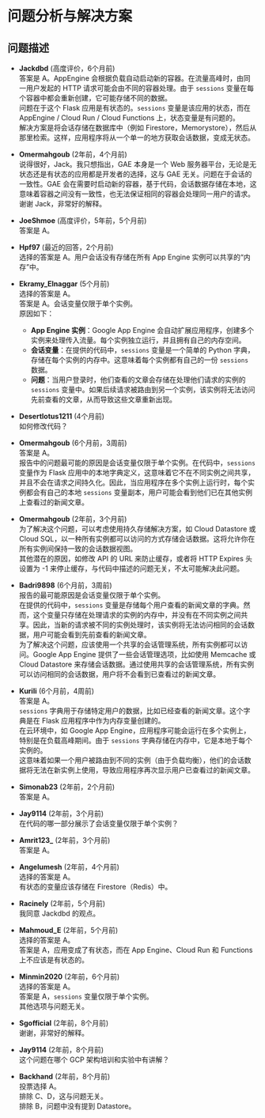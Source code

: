 # 问题分析与解决方案
  
## 问题描述
  
- **Jackdbd** (高度评价，6个月前)    
  答案是 A。AppEngine 会根据负载自动启动新的容器。在流量高峰时，由同一用户发起的 HTTP 请求可能会由不同的容器处理。由于 `sessions` 变量在每个容器中都会重新创建，它可能存储不同的数据。    
  问题在于这个 Flask 应用是有状态的。`sessions` 变量是该应用的状态，而在 AppEngine / Cloud Run / Cloud Functions 上，状态变量是有问题的。    
  解决方案是将会话存储在数据库中（例如 Firestore，Memorystore），然后从那里检索。这样，应用程序将从一个单一的地方获取会话数据，变成无状态。
  
- **Omermahgoub** (2年前，4个月前)    
  说得很好，Jack。我只想指出，GAE 本身是一个 Web 服务器平台，无论是无状态还是有状态的应用都是开发者的选择，这与 GAE 无关。问题在于会话的一致性。GAE 会在需要时启动新的容器，基于代码，会话数据存储在本地，这意味着容器之间没有一致性，也无法保证相同的容器会处理同一用户的请求。谢谢 Jack，非常好的解释。
  
- **JoeShmoe** (高度评价，5年前，5个月前)    
  答案是 A。
  
- **Hpf97** (最近的回答，2个月前)    
  选择的答案是 A。用户会话没有存储在所有 App Engine 实例可以共享的“内存”中。
  
- **Ekramy_Elnaggar** (5个月前)    
  选择的答案是 A。    
  答案是 A。会话变量仅限于单个实例。    
  原因如下：    
  - **App Engine 实例**：Google App Engine 会自动扩展应用程序，创建多个实例来处理传入流量。每个实例独立运行，并且拥有自己的内存空间。
  - **会话变量**：在提供的代码中，`sessions` 变量是一个简单的 Python 字典，存储在每个实例的内存中。这意味着每个实例都有自己的一份 `sessions` 数据。
  - **问题**：当用户登录时，他们查看的文章会存储在处理他们请求的实例的 `sessions` 变量中。如果后续请求被路由到另一个实例，该实例将无法访问先前查看的文章，从而导致这些文章重新出现。
  
- **Desertlotus1211** (4个月前)    
  如何修改代码？
  
- **Omermahgoub** (6个月前，3周前)    
  答案是 A。    
  报告中的问题最可能的原因是会话变量仅限于单个实例。在代码中，`sessions` 变量作为 Flask 应用中的本地字典定义，这意味着它不在不同实例之间共享，并且不会在请求之间持久化。因此，当应用程序在多个实例上运行时，每个实例都会有自己的本地 `sessions` 变量副本，用户可能会看到他们已在其他实例上查看过的新闻文章。
  
- **Omermahgoub** (2年前，3个月前)    
  为了解决这个问题，可以考虑使用持久存储解决方案，如 Cloud Datastore 或 Cloud SQL，以一种所有实例都可以访问的方式存储会话数据。这将允许你在所有实例间保持一致的会话数据视图。    
  其他潜在的原因，如修改 API 的 URL 来防止缓存，或者将 HTTP Expires 头设置为 -1 来停止缓存，与代码中描述的问题无关，不太可能解决此问题。
  
- **Badri9898** (6个月前，3周前)    
  报告的最可能原因是会话变量仅限于单个实例。    
  在提供的代码中，`sessions` 变量是存储每个用户查看的新闻文章的字典。然而，这个变量只存储在处理请求的实例的内存中，并没有在不同实例之间共享。因此，当新的请求被不同的实例处理时，该实例将无法访问相同的会话数据，用户可能会看到先前查看的新闻文章。    
  为了解决这个问题，应该使用一个共享的会话管理系统，所有实例都可以访问。Google App Engine 提供了一些会话管理选项，比如使用 Memcache 或 Cloud Datastore 来存储会话数据。通过使用共享的会话管理系统，所有实例可以访问相同的会话数据，用户将不会看到已查看过的新闻文章。
  
- **Kurili** (6个月前，4周前)    
  答案是 A。    
  `sessions` 字典用于存储特定用户的数据，比如已经查看的新闻文章。这个字典是在 Flask 应用程序中作为内存变量创建的。    
  在云环境中，如 Google App Engine，应用程序可能会运行在多个实例上，特别是在负载高峰期间。由于 `sessions` 字典存储在内存中，它是本地于每个实例的。    
  这意味着如果一个用户被路由到不同的实例（由于负载均衡），他们的会话数据将无法在新实例上使用，导致应用程序再次显示用户已查看过的新闻文章。
  
- **Simonab23** (2年前，2个月前)    
  答案是 A。
  
- **Jay9114** (2年前，3个月前)    
  在代码的哪一部分展示了会话变量仅限于单个实例？
  
- **Amrit123_** (2年前，3个月前)    
  答案是 A。
  
- **Angelumesh** (2年前，4个月前)    
  选择的答案是 A。    
  有状态的变量应该存储在 Firestore（Redis）中。
  
- **Racinely** (2年前，5个月前)    
  我同意 Jackdbd 的观点。
  
- **Mahmoud_E** (2年前，5个月前)    
  选择的答案是 A。    
  答案是 A，应用变成了有状态，而在 App Engine、Cloud Run 和 Functions 上不应该是有状态的。
  
- **Minmin2020** (2年前，6个月前)    
  选择的答案是 A。    
  答案是 A，`sessions` 变量仅限于单个实例。    
  其他选项与问题无关。
  
- **Sgofficial** (2年前，8个月前)    
  谢谢，非常好的解释。
  
- **Jay9114** (2年前，8个月前)    
  这个问题在哪个 GCP 架构培训和实验中有讲解？
  
- **Backhand** (2年前，8个月前)    
  投票选择 A。    
  排除 C、D，这与问题无关。    
  排除 B，问题中没有提到 Datastore。
